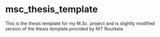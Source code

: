 # msc_thesis_template
This is the thesis template for my M.Sc. project and is slightly modified  version of the thesis template provided by NIT Rourkela
